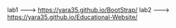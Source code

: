lab1 ---> https://yara35.github.io/BootStrap/
lab2 ---> https://yara35.github.io/Educational-Website/

